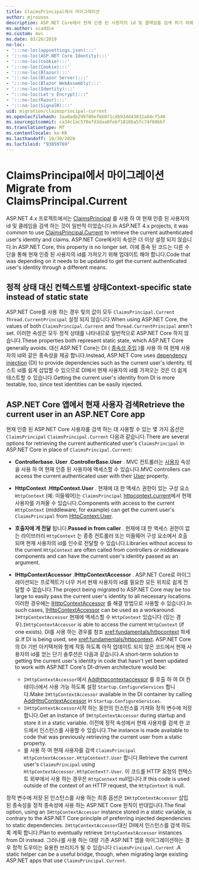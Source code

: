 ```yaml
---
title: ClaimsPrincipal에서 마이그레이션
author: mjrousos
description: ASP.NET Core에서 현재 인증 된 사용자의 id 및 클레임을 검색 하기 위해 ClaimsPrincipal에서 다른 곳으로 마이그레이션하는 방법에 대해 알아봅니다.
ms.author: scaddie
ms.custom: mvc
ms.date: 03/26/2019
no-loc:
- ':::no-loc(appsettings.json):::'
- ':::no-loc(ASP.NET Core Identity):::'
- ':::no-loc(cookie):::'
- ':::no-loc(Cookie):::'
- ':::no-loc(Blazor):::'
- ':::no-loc(Blazor Server):::'
- ':::no-loc(Blazor WebAssembly):::'
- ':::no-loc(Identity):::'
- ":::no-loc(Let's Encrypt):::"
- ':::no-loc(Razor):::'
- ':::no-loc(SignalR):::'
uid: migration/claimsprincipal-current
ms.openlocfilehash: 3aa0adb299789efbb071cdb934d43832a84cf540
ms.sourcegitcommit: ca34c1ac578e7d3daa0febf1810ba5fc74f60bbf
ms.translationtype: MT
ms.contentlocale: ko-KR
ms.lasthandoff: 10/30/2020
ms.locfileid: "93059769"
---
```

# <a name="migrate-from-claimsprincipalcurrent"></a><span data-ttu-id="712b0-103">ClaimsPrincipal에서 마이그레이션</span><span class="sxs-lookup"><span data-stu-id="712b0-103">Migrate from ClaimsPrincipal.Current</span></span>

<span data-ttu-id="712b0-104">ASP.NET 4.x 프로젝트에서는 [ClaimsPrincipal](/dotnet/api/system.security.claims.claimsprincipal.current) 를 사용 하 여 현재 인증 된 사용자의 id 및 클레임을 검색 하는 것이 일반적 이었습니다.</span><span class="sxs-lookup"><span data-stu-id="712b0-104">In ASP.NET 4.x projects, it was common to use [ClaimsPrincipal.Current](/dotnet/api/system.security.claims.claimsprincipal.current) to retrieve the current authenticated user's identity and claims.</span></span> <span data-ttu-id="712b0-105">ASP.NET Core에서이 속성은 더 이상 설정 되지 않습니다.</span><span class="sxs-lookup"><span data-stu-id="712b0-105">In ASP.NET Core, this property is no longer set.</span></span> <span data-ttu-id="712b0-106">이에 종속 된 코드는 다른 수단을 통해 현재 인증 된 사용자의 id를 가져오기 위해 업데이트 해야 합니다.</span><span class="sxs-lookup"><span data-stu-id="712b0-106">Code that was depending on it needs to be updated to get the current authenticated user's identity through a different means.</span></span>

## <a name="context-specific-state-instead-of-static-state"></a><span data-ttu-id="712b0-107">정적 상태 대신 컨텍스트별 상태</span><span class="sxs-lookup"><span data-stu-id="712b0-107">Context-specific state instead of static state</span></span>

<span data-ttu-id="712b0-108">ASP.NET Core를 사용 하는 경우 및의 값이 모두 `ClaimsPrincipal.Current` `Thread.CurrentPrincipal` 설정 되지 않습니다.</span><span class="sxs-lookup"><span data-stu-id="712b0-108">When using ASP.NET Core, the values of both `ClaimsPrincipal.Current` and `Thread.CurrentPrincipal` aren't set.</span></span> <span data-ttu-id="712b0-109">이러한 속성은 모두 정적 상태를 나타내므로 일반적으로 ASP.NET Core 하지 않습니다.</span><span class="sxs-lookup"><span data-stu-id="712b0-109">These properties both represent static state, which ASP.NET Core generally avoids.</span></span> <span data-ttu-id="712b0-110">대신 ASP.NET Core는 DI ( [종속성 주입](xref:fundamentals/dependency-injection) )를 사용 하 여 현재 사용자의 id와 같은 종속성을 제공 합니다.</span><span class="sxs-lookup"><span data-stu-id="712b0-110">Instead, ASP.NET Core uses [dependency injection](xref:fundamentals/dependency-injection) (DI) to provide dependencies such as the current user's identity.</span></span> <span data-ttu-id="712b0-111">테스트 id를 쉽게 삽입할 수 있으므로 DI에서 현재 사용자의 id를 가져오는 것은 더 쉽게 테스트할 수 있습니다.</span><span class="sxs-lookup"><span data-stu-id="712b0-111">Getting the current user's identity from DI is more testable, too, since test identities can be easily injected.</span></span>

## <a name="retrieve-the-current-user-in-an-aspnet-core-app"></a><span data-ttu-id="712b0-112">ASP.NET Core 앱에서 현재 사용자 검색</span><span class="sxs-lookup"><span data-stu-id="712b0-112">Retrieve the current user in an ASP.NET Core app</span></span>

<span data-ttu-id="712b0-113">현재 인증 된 ASP.NET Core 사용자를 검색 하는 데 사용할 수 있는 몇 가지 옵션은 `ClaimsPrincipal` `ClaimsPrincipal.Current` 다음과 같습니다.</span><span class="sxs-lookup"><span data-stu-id="712b0-113">There are several options for retrieving the current authenticated user's `ClaimsPrincipal` in ASP.NET Core in place of `ClaimsPrincipal.Current`:</span></span>

* <span data-ttu-id="712b0-114">**Controllerbase. User** .</span><span class="sxs-lookup"><span data-stu-id="712b0-114">**ControllerBase.User** .</span></span> <span data-ttu-id="712b0-115">MVC 컨트롤러는 [사용자](/dotnet/api/microsoft.aspnetcore.mvc.controllerbase.user) 속성을 사용 하 여 현재 인증 된 사용자에 액세스할 수 있습니다.</span><span class="sxs-lookup"><span data-stu-id="712b0-115">MVC controllers can access the current authenticated user with their [User](/dotnet/api/microsoft.aspnetcore.mvc.controllerbase.user) property.</span></span>
* <span data-ttu-id="712b0-116">**HttpContext** .</span><span class="sxs-lookup"><span data-stu-id="712b0-116">**HttpContext.User** .</span></span> <span data-ttu-id="712b0-117">현재에 대 한 액세스 권한이 있는 구성 요소 `HttpContext` (예: 미들웨어)는 `ClaimsPrincipal` [httpcontext.current](/dotnet/api/microsoft.aspnetcore.http.httpcontext.user)에서 현재 사용자를 가져올 수 있습니다.</span><span class="sxs-lookup"><span data-stu-id="712b0-117">Components with access to the current `HttpContext` (middleware, for example) can get the current user's `ClaimsPrincipal` from [HttpContext.User](/dotnet/api/microsoft.aspnetcore.http.httpcontext.user).</span></span>
* <span data-ttu-id="712b0-118">**호출자에 게 전달** 됩니다.</span><span class="sxs-lookup"><span data-stu-id="712b0-118">**Passed in from caller** .</span></span> <span data-ttu-id="712b0-119">현재에 대 한 액세스 권한이 없는 라이브러리 `HttpContext` 는 종종 컨트롤러 또는 미들웨어 구성 요소에서 호출 되며 현재 사용자의 id를 인수로 전달할 수 있습니다.</span><span class="sxs-lookup"><span data-stu-id="712b0-119">Libraries without access to the current `HttpContext` are often called from controllers or middleware components and can have the current user's identity passed as an argument.</span></span>
* <span data-ttu-id="712b0-120">**IHttpContextAccessor** .</span><span class="sxs-lookup"><span data-stu-id="712b0-120">**IHttpContextAccessor** .</span></span> <span data-ttu-id="712b0-121">ASP.NET Core로 마이그레이션되는 프로젝트가 너무 커서 현재 사용자의 id를 필요한 모든 위치로 쉽게 전달할 수 없습니다.</span><span class="sxs-lookup"><span data-stu-id="712b0-121">The project being migrated to ASP.NET Core may be too large to easily pass the current user's identity to all necessary locations.</span></span> <span data-ttu-id="712b0-122">이러한 경우에는 [IHttpContextAccessor](/dotnet/api/microsoft.aspnetcore.http.ihttpcontextaccessor) 를 해결 방법으로 사용할 수 있습니다.</span><span class="sxs-lookup"><span data-stu-id="712b0-122">In such cases, [IHttpContextAccessor](/dotnet/api/microsoft.aspnetcore.http.ihttpcontextaccessor) can be used as a workaround.</span></span> <span data-ttu-id="712b0-123">`IHttpContextAccessor` 현재에 액세스할 수 `HttpContext` 있습니다 (있는 경우).</span><span class="sxs-lookup"><span data-stu-id="712b0-123">`IHttpContextAccessor` is able to access the current `HttpContext` (if one exists).</span></span> <span data-ttu-id="712b0-124">DI를 사용 하는 경우를 참조 <xref:fundamentals/httpcontext> 하세요.</span><span class="sxs-lookup"><span data-stu-id="712b0-124">If DI is being used, see <xref:fundamentals/httpcontext>.</span></span> <span data-ttu-id="712b0-125">ASP.NET Core의 DI 기반 아키텍처와 함께 작동 하도록 아직 업데이트 되지 않은 코드에서 현재 사용자의 id를 얻는 단기 솔루션은 다음과 같습니다.</span><span class="sxs-lookup"><span data-stu-id="712b0-125">A short-term solution to getting the current user's identity in code that hasn't yet been updated to work with ASP.NET Core's DI-driven architecture would be:</span></span>

  * <span data-ttu-id="712b0-126">`IHttpContextAccessor`에서 [Addhttpcontextaccessor](https://github.com/aspnet/Hosting/issues/793) 를 호출 하 여 DI 컨테이너에서 사용 가능 하도록 설정 `Startup.ConfigureServices` 합니다.</span><span class="sxs-lookup"><span data-stu-id="712b0-126">Make `IHttpContextAccessor` available in the DI container by calling [AddHttpContextAccessor](https://github.com/aspnet/Hosting/issues/793) in `Startup.ConfigureServices`.</span></span>
  * <span data-ttu-id="712b0-127">`IHttpContextAccessor`시작 하는 동안의 인스턴스를 가져와 정적 변수에 저장 합니다.</span><span class="sxs-lookup"><span data-stu-id="712b0-127">Get an instance of `IHttpContextAccessor` during startup and store it in a static variable.</span></span> <span data-ttu-id="712b0-128">이전에 정적 속성에서 현재 사용자를 검색 한 코드에서 인스턴스를 사용할 수 있습니다.</span><span class="sxs-lookup"><span data-stu-id="712b0-128">The instance is made available to code that was previously retrieving the current user from a static property.</span></span>
  * <span data-ttu-id="712b0-129">를 사용 하 여 현재 사용자를 검색 `ClaimsPrincipal` `HttpContextAccessor.HttpContext?.User` 합니다.</span><span class="sxs-lookup"><span data-stu-id="712b0-129">Retrieve the current user's `ClaimsPrincipal` using `HttpContextAccessor.HttpContext?.User`.</span></span> <span data-ttu-id="712b0-130">이 코드를 HTTP 요청의 컨텍스트 외부에서 사용 하는 경우은 `HttpContext` null입니다.</span><span class="sxs-lookup"><span data-stu-id="712b0-130">If this code is used outside of the context of an HTTP request, the `HttpContext` is null.</span></span>

<span data-ttu-id="712b0-131">정적 변수에 저장 된 인스턴스를 사용 하는 최종 옵션은 `IHttpContextAccessor` 삽입 된 종속성을 정적 종속성에 사용 하는 ASP.NET Core 원칙이 반대입니다.</span><span class="sxs-lookup"><span data-stu-id="712b0-131">The final option, using an `IHttpContextAccessor` instance stored in a static variable, is contrary to the ASP.NET Core principle of preferring injected dependencies to static dependencies.</span></span> <span data-ttu-id="712b0-132">`IHttpContextAccessor`대신 DI에서 인스턴스를 검색 하도록 계획 합니다.</span><span class="sxs-lookup"><span data-stu-id="712b0-132">Plan to eventually retrieve `IHttpContextAccessor` instances from DI instead.</span></span> <span data-ttu-id="712b0-133">그러나를 사용 하는 대량 기존 ASP.NET 앱을 마이그레이션하는 경우 정적 도우미는 유용한 브리지가 될 수 있습니다 `ClaimsPrincipal.Current` .</span><span class="sxs-lookup"><span data-stu-id="712b0-133">A static helper can be a useful bridge, though, when migrating large existing ASP.NET apps that use `ClaimsPrincipal.Current`.</span></span>
